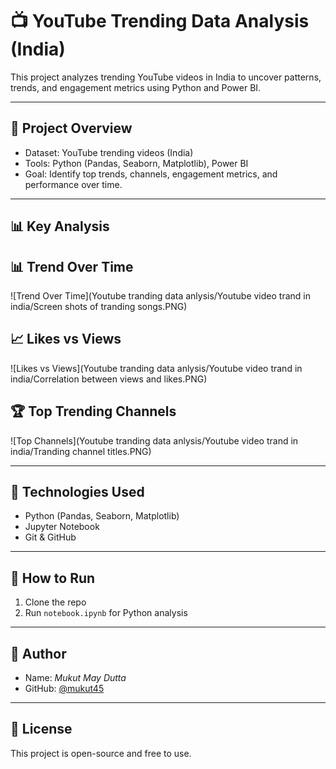 # 📺 YouTube Trending Data Analysis (India)

This project analyzes trending YouTube videos in India to uncover patterns, trends, and engagement metrics using Python and Power BI.

---

## 📂 Project Overview

- Dataset: YouTube trending videos (India)
- Tools: Python (Pandas, Seaborn, Matplotlib), Power BI
- Goal: Identify top trends, channels, engagement metrics, and performance over time.

---

## 📊 Key Analysis

## 📊 Trend Over Time

![Trend Over Time](Youtube tranding data anlysis/Youtube video trand in india/Screen shots of tranding songs.PNG)

## 📈 Likes vs Views

![Likes vs Views](Youtube tranding data anlysis/Youtube video trand in india/Correlation between views and likes.PNG)

## 🏆 Top Trending Channels

![Top Channels](Youtube tranding data anlysis/Youtube video trand in india/Tranding channel titles.PNG)


---

## 🔧 Technologies Used

- Python (Pandas, Seaborn, Matplotlib)
- Jupyter Notebook
- Git & GitHub

---

## 🚀 How to Run

1. Clone the repo
2. Run `notebook.ipynb` for Python analysis

---

## 👤 Author

- Name: *Mukut May Dutta*
- GitHub: [@mukut45](https://github.com/mukut45)

---

## 📄 License

This project is open-source and free to use.

